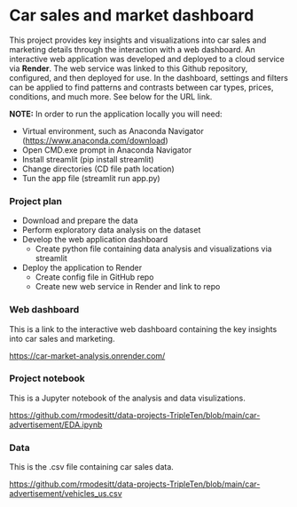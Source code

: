 # Car sales and market dashboard

This project provides key insights and visualizations into car sales and marketing details through the interaction with a web dashboard. An interactive web 
application was developed and deployed to a cloud service via <b>Render</b>. The web service was linked to this Github repository, configured, and then deployed for use.
In the dashboard, settings and filters can be applied to find patterns and contrasts between car types, prices, conditions, and much more. See below for the URL link.

<b>NOTE:</b> In order to run the application locally you will need:

- Virtual environment, such as Anaconda Navigator (https://www.anaconda.com/download)
- Open CMD.exe prompt in Anaconda Navigator
- Install streamlit (pip install streamlit)
- Change directories (CD file path location)
- Tun the app file (streamlit run app.py)

### Project plan

- Download and prepare the data
- Perform exploratory data analysis on the dataset
- Develop the web application dashboard
  - Create python file containing data analysis and visualizations via streamlit
- Deploy the application to Render
  - Create config file in GitHub repo
  - Create new web service in Render and link to repo

### Web dashboard
This is a link to the interactive web dashboard containing the key insights into car sales and marketing.

https://car-market-analysis.onrender.com/

### Project notebook
This is a Jupyter notebook of the analysis and data visulizations.

https://github.com/rmodesitt/data-projects-TripleTen/blob/main/car-advertisement/EDA.ipynb

### Data
This is the .csv file containing car sales data.

https://github.com/rmodesitt/data-projects-TripleTen/blob/main/car-advertisement/vehicles_us.csv





